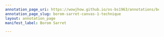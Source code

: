 ```yaml
---
annotation_page_uri: https://wowjhow.github.io/os-bs1963/annotations/borom-sarret-canvas-1-technique.json
annotation_page_slug: borom-sarret-canvas-1-technique
layout: annotation_page
manifest_label: Borom Sarret

---
```

